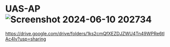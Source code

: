 # UAS-AP![Screenshot 2024-06-10 202734](https://github.com/AlbertSanggam-231401034/UAS-AP/assets/151598711/3e8d17ff-a315-4a50-b92c-bd163703490f)
https://drive.google.com/drive/folders/1ks2cmQfXEZDJZWU4Tn49WPRe6tlAc4lv?usp=sharing
